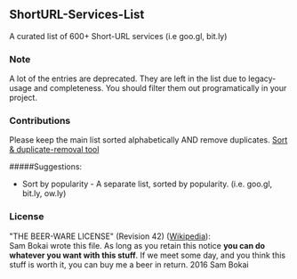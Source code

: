 ## ShortURL-Services-List
A curated list of 600+ Short-URL services (i.e goo.gl, bit.ly)

### Note
A lot of the entries are deprecated. They are left in the list due to legacy-usage and completeness. You should filter them out programatically in your project.

### Contributions
Please keep the main list sorted alphabetically AND remove duplicates. [Sort & duplicate-removal tool](alphabetizer.flap.tv/)

#####Suggestions:
* Sort by popularity - A separate list, sorted by popularity. (i.e. goo.gl, bit.ly, ow.ly)

### License
"THE BEER-WARE LICENSE" (Revision 42) ([Wikipedia](https://de.wikipedia.org/wiki/Beerware)):   
Sam Bokai wrote this file. As long as you retain this notice **you can do whatever you want with this stuff**. If we meet some day, and you think this stuff is worth it, you can buy me a beer in return. 2016 Sam Bokai

